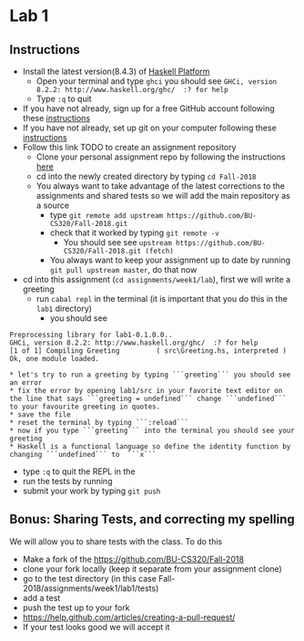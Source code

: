 # Lab 1

## Instructions

* Install the latest version(8.4.3) of [Haskell Platform](https://www.haskell.org/platform/)
  * Open your terminal and type ```ghci``` you should see ```GHCi, version 8.2.2: http://www.haskell.org/ghc/  :? for help```
  * Type ```:q``` to quit
* If you have not already, sign up for a free GitHub account following these [instructions](https://help.github.com/articles/signing-up-for-a-new-github-account/)
* If you have not already, set up git on your computer following these [instructions](https://help.github.com/articles/set-up-git/)
* Follow this link TODO to create an assignment repository
  * Clone your personal assignment repo by following the instructions [here](https://help.github.com/articles/cloning-a-repository/)
  * cd into the newly created directory by typing ```cd Fall-2018```
  * You always want to take advantage of the latest corrections to the assignments and shared tests so we will add the main repository as a source
    * type ```git remote add upstream https://github.com/BU-CS320/Fall-2018.git```
	* check that it worked by typing ```git remote -v```
	  * You should see see ```upstream https://github.com/BU-CS320/Fall-2018.git (fetch)```
	* You always want to keep your assignment up to date by running ```git pull upstream master```, do that now
* cd into this assignment (```cd assignments/week1/lab```), first we will write a greeting
  * run ```cabal repl``` in the terminal (it is important that you do this in the ```lab1``` directory)
    * you should see 
```
Preprocessing library for lab1-0.1.0.0..
GHCi, version 8.2.2: http://www.haskell.org/ghc/  :? for help
[1 of 1] Compiling Greeting         ( src\Greeting.hs, interpreted )
Ok, one module loaded.
```
    * let's try to run a greeting by typing ```greeting``` you should see an error
	* fix the error by opening lab1/src in your favorite text editor on the line that says ```greeting = undefined``` change ```undefined``` to your favourite greeting in quotes.
	* save the file
	* reset the terminal by typing ```:reload```
	* now if you type ```greeting``` into the terminal you should see your greeting
	* Haskell is a functional language so define the identity function by changing ```undefined``` to  ```x```
  * type ```:q``` to quit the REPL in the 
  * run the tests by running
  * submit your work by typing ```git push```

  
## Bonus: Sharing Tests, and correcting my spelling
We will allow you to share tests with the class. To do this 
 * Make a fork of the https://github.com/BU-CS320/Fall-2018
 * clone your fork locally (keep it separate from your assignment clone)
 * go to the test directory (in this case Fall-2018/assignments/week1/lab1/tests)
 * add a test
 * push the test up to your fork
 * https://help.github.com/articles/creating-a-pull-request/
 * If your test looks good we will accept it